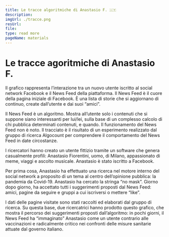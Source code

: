 ```yaml
---
title: Le tracce algoritmiche di Anastasio F. 🇮🇹
description: 
imgUrl: ./tracce.png
resUrl: 
file: 
type: read more
pageName: materials
---
```


# Le tracce agoritmiche di Anastasio F. 

Il grafico rappresenta l’interazione tra un nuovo utente iscritto al social network Facebook e il News Feed della piattaforma.
Il News Feed è il cuore della pagina iniziale di Facebook.
È una lista di storie che si aggiornano di continuo, create dall’utente e dai suoi “amici”.

Il News Feed è un algoritmo.
Mostra all’utente solo i contenuti che si suppone siano interessanti per lui/lei, sulla base di un complesso calcolo di chi pubblica determinati contenuti, e quando. 
Il funzionamento del News Feed non è noto. 
Il tracciato è il risultato di un esperimento realizzato dal gruppo di ricerca Algocount per comprendere il comportamento del News Feed in date circostanze.

I ricercatori hanno creato un utente fittizio tramite un software che genera casualmente profili: Anastasio Fiorentini, uomo, di Milano, appassionato di meme, viaggi e ascolto musicale. Anastasio è stato iscritto a Facebook.

Per prima cosa, Anastasio ha effettuato una ricerca nel motore interno del social network a proposito di un tema al centro dell’opinione pubblica: la pandemia da Covid-19.
Anastasio ha cercato la stringa “no mask”. Giorno dopo giorno, ha accettato tutti i suggerimenti proposti dal News Feed: amici, pagine da seguire e gruppi a cui iscriversi o mettere “like”. 

I dati delle pagine visitate sono stati raccolti ed elaborati dal gruppo di ricerca. Su questa base, due ricercatrici hanno prodotto questo grafico, che mostra il percorso dei suggerimenti proposti dall’algoritmo: in pochi giorni, il News Feed ha “immaginato” Anastasio come un utente contrario alle vaccinazioni e radicalmente critico nei confronti delle misure sanitarie attuate dal governo italiano.



